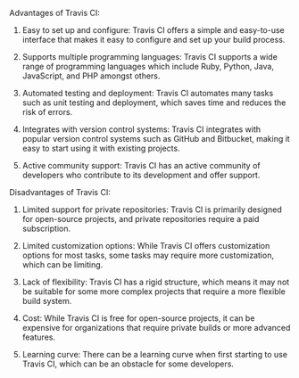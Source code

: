 Advantages of Travis CI:

1. Easy to set up and configure: Travis CI offers a simple and easy-to-use interface that makes it easy to configure and set up your build process.

2. Supports multiple programming languages: Travis CI supports a wide range of programming languages which include Ruby, Python, Java, JavaScript, and PHP amongst others.

3. Automated testing and deployment: Travis CI automates many tasks such as unit testing and deployment, which saves time and reduces the risk of errors.

4. Integrates with version control systems: Travis CI integrates with popular version control systems such as GitHub and Bitbucket, making it easy to start using it with existing projects.

5. Active community support: Travis CI has an active community of developers who contribute to its development and offer support.

Disadvantages of Travis CI:

1. Limited support for private repositories: Travis CI is primarily designed for open-source projects, and private repositories require a paid subscription.

2. Limited customization options: While Travis CI offers customization options for most tasks, some tasks may require more customization, which can be limiting.

3. Lack of flexibility: Travis CI has a rigid structure, which means it may not be suitable for some more complex projects that require a more flexible build system.

4. Cost: While Travis CI is free for open-source projects, it can be expensive for organizations that require private builds or more advanced features.

5. Learning curve: There can be a learning curve when first starting to use Travis CI, which can be an obstacle for some developers.
